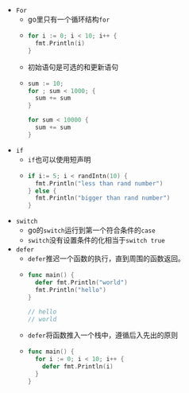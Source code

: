 - `For`
	- go里只有一个循环结构`for`
	- ```go
	  for i := 0; i < 10; i++ {
	    fmt.Println(i)
	  }
	  ```
	- 初始语句是可选的和更新语句
	- ```go
	  sum := 10;
	  for ; sum < 1000; {
	    sum += sum
	  }
	  
	  for sum < 10000 {
	    sum += sum
	  }
	  ```
- `if`
	- `if`也可以使用短声明
	- ```go
	  if i:= 5; i < randIntn(10) {
	    fmt.Println("less than rand number")
	  } else {
	    fmt.Println("bigger than rand number")
	  }
	  ```
- `switch`
	- go的`switch`运行到第一个符合条件的`case`
	- `switch`没有设置条件的化相当于`switch true`
- `defer`
	- `defer`推迟一个函数的执行，直到周围的函数返回。
	- ```go
	  func main() {
	    defer fmt.Println("world")
	    fmt.Println("hello")
	  }
	  
	  // hello
	  // world
	  ```
	- `defer`将函数推入一个栈中，遵循后入先出的原则
	- ```go
	  func main() {
	    for i := 0; i < 10; i++ {
	      defer fmt.Println(i)
	    }
	  }
	  ```